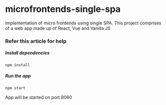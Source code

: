 # microfrontends-single-spa
Implementation of micro frontends using single SPA. This project comprises of a web app made up of React, Vue and Vanilla JS

### Refer this article for help


##### Install dependencies
```npm install```

##### Run the app
```npm start```

App will be started on port 8080
